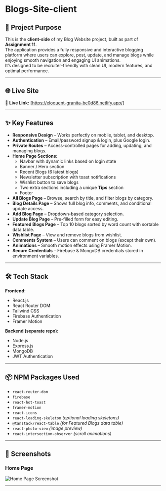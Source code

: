 # Blogs-Site-client
## 📌 Project Purpose
This is the **client-side** of my Blog Website project, built as part of **Assignment 11**.  
The application provides a fully responsive and interactive blogging platform where users can explore, post, update, and manage blogs while enjoying smooth navigation and engaging UI animations.  
It’s designed to be recruiter-friendly with clean UI, modern features, and optimal performance.

---

## 🌐 Live Site
🔗 **Live Link:** [https://eloquent-granita-be0d86.netlify.app/]

---

## ✨ Key Features
- **Responsive Design** – Works perfectly on mobile, tablet, and desktop.
- **Authentication** – Email/password signup & login, plus Google login.
- **Private Routes** – Access-controlled pages for adding, updating, and managing blogs.
- **Home Page Sections:**
  - Navbar with dynamic links based on login state
  - Banner / Hero section
  - Recent Blogs (6 latest blogs)
  - Newsletter subscription with toast notifications
  - Wishlist button to save blogs
  - Two extra sections including a unique **Tips** section
  - Footer
- **All Blogs Page** – Browse, search by title, and filter blogs by category.
- **Blog Details Page** – Shows full blog info, comments, and conditional update access.
- **Add Blog Page** – Dropdown-based category selection.
- **Update Blog Page** – Pre-filled form for easy editing.
- **Featured Blogs Page** – Top 10 blogs sorted by word count with sortable data table.
- **Wishlist Page** – View and remove blogs from wishlist.
- **Comments System** – Users can comment on blogs (except their own).
- **Animations** – Smooth motion effects using Framer Motion.
- **Secure Credentials** – Firebase & MongoDB credentials stored in environment variables.

---

## 🛠 Tech Stack
**Frontend:**
- React.js
- React Router DOM
- Tailwind CSS
- Firebase Authentication
- Framer Motion

**Backend (separate repo):**
- Node.js
- Express.js
- MongoDB
- JWT Authentication

---

## 📦 NPM Packages Used
- `react-router-dom`
- `firebase`
- `react-hot-toast`
- `framer-motion`
- `react-icons`
- `react-loading-skeleton` *(optional loading skeletons)*
- `@tanstack/react-table` *(for Featured Blogs data table)*
- `react-photo-view` *(image preview)*
- `react-intersection-observer` *(scroll animations)*

---

## 📸 Screenshots
### Home Page
![Home Page Screenshot](https://i.ibb.co/cK13JdFR/Screenshot-2025-08-08-003504.png)



---
